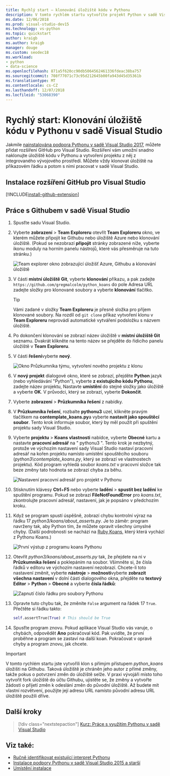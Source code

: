 ```yaml
---
title: Rychlý start – klonování úložiště kódu v Pythonu
description: V tomto rychlém startu vytvoříte projekt Python v sadě Visual Studio naklonováním úložiště koans Python pomocí Visual Studio Team Explorer.
ms.date: 12/06/2018
ms.prod: visual-studio-dev15
ms.technology: vs-python
ms.topic: quickstart
author: kraigb
ms.author: kraigb
manager: douge
ms.custom: seodec18
ms.workload:
- python
- data-science
ms.openlocfilehash: 871a5f620cc90db5064562461336fdeac38ba757
ms.sourcegitcommit: 708f77071c73c95d212645b00fa943d45d35361b
ms.translationtype: MT
ms.contentlocale: cs-CZ
ms.lasthandoff: 12/07/2018
ms.locfileid: "53068390"
---
```

# <a name="quickstart-clone-a-repository-of-python-code-in-visual-studio"></a>Rychlý start: Klonování úložiště kódu v Pythonu v sadě Visual Studio

Jakmile [nainstalována podpora Pythonu v sadě Visual Studio 2017](installing-python-support-in-visual-studio.md), můžete přidat rozšíření GitHub pro Visual Studio. Rozšíření vám umožní snadno naklonujte úložiště kódu v Pythonu a vytvoření projektu z něj z integrovaného vývojového prostředí. Můžete vždy klonovat úložiště na příkazovém řádku a potom s nimi pracovat v sadě Visual Studio.

## <a name="install-the-github-extension-for-visual-studio"></a>Instalace rozšíření GitHub pro Visual Studio

[!INCLUDE[install-github-extension](includes/install-github-extension.md)]

## <a name="work-with-github-in-visual-studio"></a>Práce s Githubem v sadě Visual Studio

1. Spusťte sadu Visual Studio.

1. Vyberte **zobrazení** > **Team Exploreru** otevřít **Team Exploreru** okno, ve kterém můžete připojit ke Githubu nebo úložiště Azure nebo klonování úložiště. (Pokud se nezobrazí **připojit** stránky zobrazené níže, vyberte ikonu moduly na horním panelu nástrojů, které vás přesměruje na tuto stránku.)

    ![Team explorer okno zobrazující úložišť Azure, Githubu a klonování úložiště](media/team-explorer.png)

1. V části **místní úložiště Git**, vyberte **klonování** příkazu, a pak zadejte `https://github.com/gregmalcolm/python_koans` do pole Adresa URL zadejte složky pro klonované soubory a vyberte **klonování** tlačítko.

    > [!Tip]
    > Vámi zadané v složky **Team Exploreru** je přesně složka pro příjem klonované soubory. Na rozdíl od `git clone` příkaz vytvoření klonu v **Team Exploreru** neprovádí automatické vytváření podsložku s názvem úložiště.

1. Po dokončení klonování se zobrazí název úložiště v **místní úložiště Git** seznamu. Dvakrát klikněte na tento název se přejděte do řídicího panelu úložiště v **Team Exploreru**.

1. V části **řešení**vyberte **nový**.

    ![Okno Průzkumníka týmu, vytvoření nového projektu z klonu](media/team-explorer-new-project.png)

1. V **nový projekt** dialogové okno, které se zobrazí, přejděte **Python** jazyk (nebo vyhledávání "Python"), vyberte **z existujícího kódu Pythonu**, zadejte název projektu, Nastavte **umístění** do stejné složky jako úložiště a vyberte **OK**. V průvodci, který se zobrazí, vyberte **Dokončit**.

1. Vyberte **zobrazení** > **Průzkumníka řešení** z nabídky.

1. V **Průzkumníka řešení**, rozbalte **pythonu3** uzel, klikněte pravým tlačítkem na **contemplate_koans.py**a vyberte **nastavit jako spouštěcí soubor**. Tento krok informuje soubor, který by měl použít při spuštění projektu sady Visual Studio.

1. Vyberte **projektu** > **Koans vlastnosti** nabídce, vyberte **Obecné** kartu a nastavte **pracovní adresář** na " pythonu3 ". Tento krok je nezbytný, protože ve výchozím nastavení sady Visual Studio nastaví pracovní adresář na kořen projektu namísto umístění spouštěcího souboru (*python3\contemplate_koans.py*, který se zobrazí ve vlastnostech projektu). Kód program vyhledá soubor *koans.txt* v pracovní složce tak beze změny tato hodnota se zobrazí chyba za běhu.

    ![Nastavení pracovní adresář pro projekt v Pythonu](media/projects-set-working-directory.png)

1. Stisknutím klávesy **Ctrl**+**F5** nebo vyberte **ladění** > **spustit bez ladění** ke spuštění programu. Pokud se zobrazí **FileNotFoundError** pro *koans.txt*, zkontrolujte pracovní adresář, nastavení, jak je popsáno v předchozím kroku.

1. Když se program spustí úspěšně, zobrazí chybu kontrolní výraz na řádku 17 *python3/koans/about_asserts.py*. Je to záměr: program navrženy tak, aby Python tím, že můžete opravit všechny úmyslné chyby. (Další podrobnosti se nachází na [Ruby Koans](https://rubykoans.com/), který která vychází z Pythonu Koans.)

    ![První výstup z programu koans Pythonu](media/koans-output.png)

1. Otevřít *python3/koans/about_asserts.py* tak, že přejdete na ni v **Průzkumníka řešení** a poklepáním na soubor. Všimněte si, že čísla řádků v editoru ve výchozím nastavení nezobrazí. Chcete-li toto nastavení změnit, vyberte **nástroje** > **možnosti**vyberte **zobrazit všechna nastavení** v dolní části dialogového okna, přejděte na **textový Editor**   >  **Python** > **Obecné** a vyberte **čísla řádků**:

    ![Zapnutí číslo řádku pro soubory Pythonu](media/options-general-line-numbers.png)

1. Opravte tuto chybu tak, že změníte `False` argument na řádek 17 `True`. Přečtěte si řádku takto:

    ```python
    self.assertTrue(True) # This should be True
    ```

1. Spusťte program znovu. Pokud aplikace Visual Studio vás varuje, o chybách, odpovědět **Ano** pokračoval kód. Pak uvidíte, že první proběhne a program se zastaví na další koan. Pokračovat v opravě chyby a program znovu, jak chcete.

> [!Important]
> V tomto rychlém startu jste vytvořili klon s přímým přístupem *python_koans* úložišti na Githubu. Taková úložiště je chráněn jeho autor z přímé změny, takže pokus o potvrzení změn do úložiště selže. V praxi vývojáři místo toho vytvořit fork úložiště do účtu Githubu, ujistěte se, že změny a vytvořte žádosti o přijetí změn k odeslání změn do původní úložiště. Až budete mít vlastní rozvětvení, použijte její adresu URL namísto původní adresu URL úložiště použili dříve.

## <a name="next-steps"></a>Další kroky

> [!div class="nextstepaction"]
> [Kurz: Práce s využitím Pythonu v sadě Visual Studio](tutorial-working-with-python-in-visual-studio-step-01-create-project.md)

## <a name="see-also"></a>Viz také:

- [Ručně identifikovat existující interpret Pythonu](managing-python-environments-in-visual-studio.md#manually-identify-an-existing-environment)
- [Instalace podpory Pythonu v sadě Visual Studio 2015 a starší](installing-python-support-in-visual-studio.md)
- [Umístění instalace](installing-python-support-in-visual-studio.md#install-locations)
